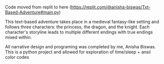Code moved from replit to here (https://replit.com/@anisha-biswas/Txt-Based-Adventure#main.py)

This text-based adventure takes place in a medieval fantasy-like setting and follows three characters: the princess, the dragon, and the knight. 
Each character's storyline leads to multiple different endings with true endings mixed within. 

All narrative design and programing was completed by me, Anisha Biswas. This is a python project and allowed for exploration of time/sleep + ansii color codes
